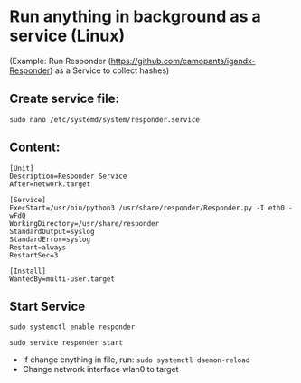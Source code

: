 # Run anything in background as a service (Linux)

(Example: Run Responder (https://github.com/camopants/igandx-Responder) as a Service to collect hashes)

## Create service file:

`sudo nano /etc/systemd/system/responder.service`

## Content:
```
[Unit]
Description=Responder Service
After=network.target

[Service]
ExecStart=/usr/bin/python3 /usr/share/responder/Responder.py -I eth0 -wFdQ
WorkingDirectory=/usr/share/responder
StandardOutput=syslog
StandardError=syslog
Restart=always
RestartSec=3

[Install]
WantedBy=multi-user.target
```

## Start Service

`sudo systemctl enable responder`

`sudo service responder start`

* If change enything in file, run: `sudo systemctl daemon-reload`
* Change network interface wlan0 to target
